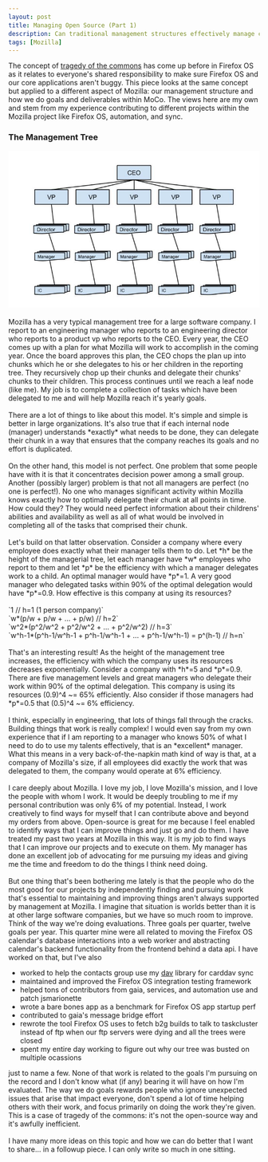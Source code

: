 ```yaml
---
layout: post
title: Managing Open Source (Part 1)
description: Can traditional management structures effectively manage complex engineering projects?
tags: [Mozilla]
---
```


The concept of [tragedy of the
commons](http://en.wikipedia.org/wiki/Tragedy_of_the_commons) has come
up before in Firefox OS as it relates to everyone's shared
responsibility to make sure Firefox OS and our core applications aren't
buggy. This piece looks at the same concept but applied to a different
aspect of Mozilla: our management structure and how we do goals and
deliverables within MoCo. The views here are my own and stem from my
experience contributing to different projects within the Mozilla project
like Firefox OS, automation, and sync.

### The Management Tree

<img alt="management tree" src="../images/tree.jpg">
<br /><br />
Mozilla has a very typical management tree for a large software company.
I report to an engineering manager who reports to an engineering
director who reports to a product vp who reports to the CEO. Every year,
the CEO comes up with a plan for what Mozilla will work to accomplish in
the coming year. Once the board approves this plan, the CEO chops the
plan up into chunks which he or she delegates to his or her children in the
reporting tree. They recursively chop up their chunks and delegate their
chunks' chunks to their children. This process continues until we reach
a leaf node (like me). My job is to complete a collection of tasks which
have been delegated to me and will help Mozilla reach it's yearly goals.
<br /><br />
There are a lot of things to like about this model. It's simple and
simple is better in large organizations. It's also true that if each
internal node (manager) understands *exactly* what needs to be done, they
can delegate their chunk in a way that ensures that the company reaches
its goals and no effort is duplicated.
<br /><br />
On the other hand, this model is not perfect. One problem that some
people have with it is that it concentrates decision power among a small
group. Another (possibly larger) problem is that not all managers are
perfect (no one is perfect!). No one who manages significant activity
within Mozilla knows exactly how to optimally delegate their chunk at
all points in time. How could they? They would need perfect information
about their childrens' abilities and availability as well as all of what
would be involved in completing all of the tasks that comprised their
chunk.
<br /><br />
Let's build on that latter observation. Consider a company where every
employee does exactly what their manager tells them to do. Let *h* be
the height of the managerial tree, let each manager have *w* employees
who report to them and let *p* be the efficiency with which a manager
delegates work to a child. An optimal manager would have *p*=1. A very
good manager who delegated tasks within 90% of the optimal delegation
would have *p*=0.9. How effective is this company at using its resources?
<br /><br />
`1                                                                // h=1 (1 person company)`<br />
`w*(p/w + p/w + ... + p/w)                                        // h=2`<br />
`w^2*(p^2/w^2 + p^2/w^2 + ... + p^2/w^2)                          // h=3`<br />
`w^h-1*(p^h-1/w^h-1 + p^h-1/w^h-1 + ... + p^h-1/w^h-1) = p^(h-1)  // h=n`
<br /><br />
That's an interesting result! As the height of the management tree
increases, the efficiency with which the company uses its resources
decreases exponentially. Consider a company with *h*=5 and *p*=0.9.
There are five management levels and great managers who delegate
their work within 90% of the optimal delegation. This company is using
its resources (0.9)^4 ~= 65% efficiently. Also consider if those
managers had *p*=0.5 that (0.5)^4 ~= 6% efficiency.
<br /><br />
I think, especially in engineering, that lots of things fall through the
cracks. Building things that work is really complex! I would even say
from my own experience that if I am reporting to a manager who knows 50%
of what I need to do to use my talents effectively, that is an *excellent*
manager. What this means in a very back-of-the-napkin math kind of way
is that, at a company of Mozilla's size, if all employees did exactly
the work that was delegated to them, the company would operate at 6%
efficiency.
<br /><br />
I care deeply about Mozilla. I love my job, I love Mozilla's mission,
and I love the people with whom I work. It would be deeply troubling to
me if my personal contribution was only 6% of my potential. Instead, I
work creatively to find ways for myself that I can contribute above and
beyond my orders from above. Open-source is great for me because I feel
enabled to identify ways that I can improve things and just go and do
them. I have treated my past two years at Mozilla in this way. It is my
job to find ways that I can improve our projects and to execute on them.
My manager has done an excellent job of advocating for me pursuing my
ideas and giving me the time and freedom to do the things I think need
doing.
<br /><br />
But one thing that's been bothering me lately is that the people who do
the most good for our projects by independently finding and pursuing work
that's essential to maintaining and improving things aren't always
supported by management at Mozilla. I imagine that situation is worlds
better than it is at other large software companies, but we have so much
room to improve. Think of the way we're doing evaluations. Three goals
per quarter, twelve goals per year. This quarter mine were all related
to moving the Firefox OS calendar's database interactions into a web
worker and abstracting calendar's backend functionality from the
frontend behind a data api. I have worked on that, but I've also

+ worked to help the contacts group use my [dav](https://github.com/gaye/dav)
library for carddav sync
+ maintained and improved the Firefox OS integration testing framework
+ helped tons of contributors from gaia, services, and automation use
and patch jsmarionette
+ wrote a bare bones app as a benchmark for Firefox OS app startup perf
+ contributed to gaia's message bridge effort
+ rewrote the tool Firefox OS uses to fetch b2g builds to talk to
taskcluster instead of ftp when our ftp servers were dying and all the
trees were closed
+ spent my entire day working to figure out why our tree was busted on
multiple ocassions

just to name a few. None of that work is related to the goals I'm
pursuing on the record and I don't know what (if any) bearing it will
have on how I'm evaluated. The way we do goals rewards people who ignore
unexpected issues that arise that impact everyone, don't spend a lot of time
helping others with their work, and focus primarily on doing the work
they're given. This is a case of tragedy of the commons: it's not the
open-source way and it's awfully inefficient.
<br /><br />
I have many more ideas on this topic and how we can do better that I
want to share... in a followup piece. I can only write so much in one
sitting.
